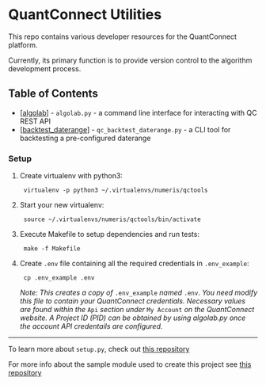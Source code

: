 QuantConnect Utilities
======================

This repo contains various developer resources for the QuantConnect platform. 

Currently, its primary function is to provide version control to the algorithm development process.

## Table of Contents


- [[algolab](algolab.md)] - `algolab.py` - a command line interface for interacting with QC REST API
- [[backtest_daterange](qc_backtest_daterange.md)] - `qc_backtest_daterange.py` - a CLI tool for backtesting a pre-configured daterange



### Setup

1. Create virtualenv with python3:

        virtualenv -p python3 ~/.virtualenvs/numeris/qctools

2. Start your new virtualenv:

        source ~/.virtualenvs/numeris/qctools/bin/activate

3. Execute Makefile to setup dependencies and run tests:

        make -f Makefile

4. Create `.env` file containing all the required credentials in `.env_example`:
    
        cp .env_example .env
          
   *Note: This creates a copy of* `.env_example` *named* `.env`. *You need modify this file to contain your QuantConnect credentials. Necessary values are found within the* `Api` *section under* `My Account` *on the QuantConnect website. A Project ID (PID) can be obtained by using algolab.py once the account API credentails are configured.* 



---

To learn more about `setup.py`, check out [this repository](https://github.com/kennethreitz/setup.py)


For more info about the sample module used to create this project see [this repository](https://github.com/kennethreitz/samplemod)


